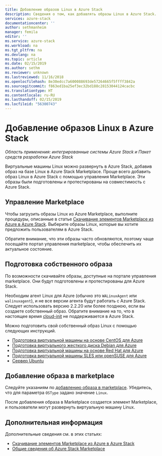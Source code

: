 ```yaml
---
title: Добавление образов Linux в Azure Stack
description: Сведения о том, как добавлять образы Linux в Azure Stack.
services: azure-stack
documentationcenter: ''
author: sethmanheim
manager: femila
editor: ''
ms.service: azure-stack
ms.workload: na
ms.tgt_pltfrm: na
ms.devlang: na
ms.topic: article
ms.date: 02/15/2019
ms.author: sethm
ms.reviewer: unknown
ms.lastreviewed: 11/16/2018
ms.openlocfilehash: 8e30edcc7a600088693de57264665f5ffff3842a
ms.sourcegitcommit: f863ed1ba25ef3ec32bd188c28153044124cacbc
ms.translationtype: HT
ms.contentlocale: ru-RU
ms.lasthandoff: 02/15/2019
ms.locfileid: "56300743"
---
```

# <a name="add-linux-images-to-azure-stack"></a>Добавление образов Linux в Azure Stack

*Область применения: интегрированные системы Azure Stack и Пакет средств разработки Azure Stack*

Виртуальные машины Linux можно развернуть в Azure Stack, добавив образ на базе Linux в Azure Stack Marketplace. Проще всего добавить образ Linux в Azure Stack с помощью управления Marketplace. Эти образы были подготовлены и протестированы на совместимость с Azure Stack.

## <a name="marketplace-management"></a>Управление Marketplace

Чтобы загрузить образы Linux из Azure Marketplace, выполните процедуры, описанные в статье [Скачивание элементов Marketplace из Azure в Azure Stack](azure-stack-download-azure-marketplace-item.md). Выберите образы Linux, которые вы хотите предложить пользователям в Azure Stack. 

Обратите внимание, что эти образы часто обновляются, поэтому чаще посещайте портал управления marketplace, чтобы обеспечить их актуальное состояние.

## <a name="prepare-your-own-image"></a>Подготовка собственного образа

По возможности скачивайте образы, доступные на портале управления marketplace. Они будут подготовлены и протестированы для Azure Stack.

Необходим агент Linux для Azure (обычно это `WALinuxAgent` или `walinuxagent`), и не все версии агента будут работать с Azure Stack. Следует использовать версию 2.2.20 или более позднюю, если вы создаете собственный образ. Обратите внимание на то, что в настоящее время [cloud-init](https://cloud-init.io/) не поддерживается в Azure Stack.

Можно подготовить свой собственный образ Linux с помощью следующих инструкций.

* [Подготовка виртуальной машины на основе CentOS для Azure](../virtual-machines/linux/create-upload-centos.md?toc=%2fazure%2fvirtual-machines%2flinux%2ftoc.json)
* [Подготовка виртуального жесткого диска Debian для Azure](../virtual-machines/linux/debian-create-upload-vhd.md?toc=%2fazure%2fvirtual-machines%2flinux%2ftoc.json)
* [Подготовка виртуальной машины на основе Red Hat для Azure](azure-stack-redhat-create-upload-vhd.md)
* [Подготовка виртуальной машины SLES или openSUSE для Azure](../virtual-machines/linux/suse-create-upload-vhd.md?toc=%2fazure%2fvirtual-machines%2flinux%2ftoc.json)
* [Сервер Ubuntu](../virtual-machines/linux/create-upload-ubuntu.md?toc=%2fazure%2fvirtual-machines%2flinux%2ftoc.json)

## <a name="add-your-image-to-the-marketplace"></a>Добавление образа в marketplace

Следуйте указаниям по [добавлению образа в marketplace](azure-stack-add-vm-image.md). Убедитесь, что для параметра `OSType` задано значение `Linux`.

После добавления образа в Marketplace создается элемент Marketplace, и пользователи могут развернуть виртуальную машину Linux.

## <a name="next-steps"></a>Дополнительная информация

Дополнительные сведения см. в этих статьях:

- [Скачивание элементов Marketplace из Azure в Azure Stack](azure-stack-download-azure-marketplace-item.md)
- [Общие сведения об Azure Stack Marketplace](azure-stack-marketplace.md)
